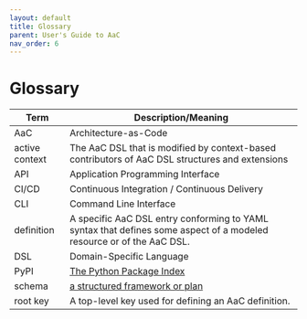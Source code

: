 ```yaml
---
layout: default
title: Glossary
parent: User's Guide to AaC
nav_order: 6
---
```


# Glossary

| Term | Description/Meaning |
|------|---------|
| AaC | Architecture-as-Code|
| active context | The AaC DSL that is modified by context-based contributors of AaC DSL structures and extensions |
| API | Application Programming Interface |
| CI/CD | Continuous Integration / Continuous Delivery |
| CLI | Command Line Interface |
| definition | A specific AaC  DSL entry conforming to YAML syntax that defines some aspect of a modeled resource or of the AaC DSL. |
| DSL | Domain-Specific Language |
| PyPI | [The Python Package Index](https://pypi.org/) |
| schema | [a structured framework or plan](https://www.merriam-webster.com/dictionary/schema) |
| root key | A top-level key used for defining an AaC definition. |
